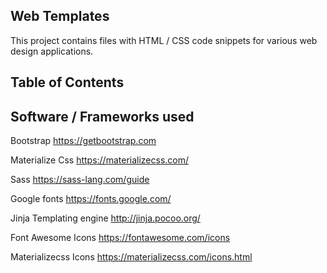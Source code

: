 ## Web Templates

This project contains files with HTML / CSS code snippets for various web design applications. 

## Table of Contents

## Software / Frameworks used

Bootstrap https://getbootstrap.com

Materialize Css https://materializecss.com/

Sass https://sass-lang.com/guide

Google fonts https://fonts.google.com/

Jinja Templating engine http://jinja.pocoo.org/

Font Awesome Icons https://fontawesome.com/icons

Materializecss Icons https://materializecss.com/icons.html
